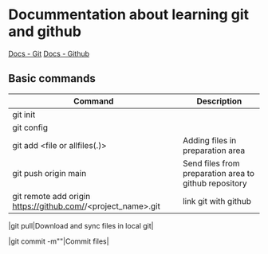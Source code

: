 # Docummentation about learning git and github

[Docs - Git](https://git-scm.com/docs)
[Docs - Github](https://docs.github.com/)

## Basic commands
|Command|Description|
|------|---------|
|git init||
|git config||
|git add <file or allfiles(.)>|Adding files in preparation area|
|git push origin main|Send files from preparation area to github repository|
|git remote add origin https://github.com/<repository>/<project_name>.git|link git with github|

|git pull|Download and sync files in local git|

|git commit -m"<message of commit>"|Commit files|
